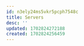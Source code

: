 ```yaml
---
id: n3ely24ms5vkr5pcph7548c
title: Servers
desc: ''
updated: 1702824272188
created: 1702824256459
---
```


